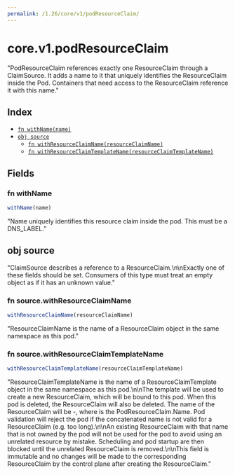 ```yaml
---
permalink: /1.26/core/v1/podResourceClaim/
---
```


# core.v1.podResourceClaim

"PodResourceClaim references exactly one ResourceClaim through a ClaimSource. It adds a name to it that uniquely identifies the ResourceClaim inside the Pod. Containers that need access to the ResourceClaim reference it with this name."

## Index

* [`fn withName(name)`](#fn-withname)
* [`obj source`](#obj-source)
  * [`fn withResourceClaimName(resourceClaimName)`](#fn-sourcewithresourceclaimname)
  * [`fn withResourceClaimTemplateName(resourceClaimTemplateName)`](#fn-sourcewithresourceclaimtemplatename)

## Fields

### fn withName

```ts
withName(name)
```

"Name uniquely identifies this resource claim inside the pod. This must be a DNS_LABEL."

## obj source

"ClaimSource describes a reference to a ResourceClaim.\n\nExactly one of these fields should be set.  Consumers of this type must treat an empty object as if it has an unknown value."

### fn source.withResourceClaimName

```ts
withResourceClaimName(resourceClaimName)
```

"ResourceClaimName is the name of a ResourceClaim object in the same namespace as this pod."

### fn source.withResourceClaimTemplateName

```ts
withResourceClaimTemplateName(resourceClaimTemplateName)
```

"ResourceClaimTemplateName is the name of a ResourceClaimTemplate object in the same namespace as this pod.\n\nThe template will be used to create a new ResourceClaim, which will be bound to this pod. When this pod is deleted, the ResourceClaim will also be deleted. The name of the ResourceClaim will be <pod name>-<resource name>, where <resource name> is the PodResourceClaim.Name. Pod validation will reject the pod if the concatenated name is not valid for a ResourceClaim (e.g. too long).\n\nAn existing ResourceClaim with that name that is not owned by the pod will not be used for the pod to avoid using an unrelated resource by mistake. Scheduling and pod startup are then blocked until the unrelated ResourceClaim is removed.\n\nThis field is immutable and no changes will be made to the corresponding ResourceClaim by the control plane after creating the ResourceClaim."